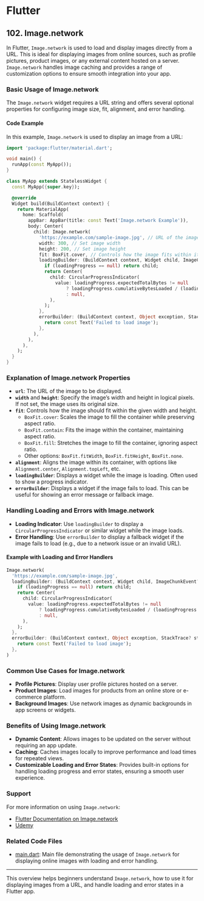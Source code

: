 # Flutter

## 102. Image.network

In Flutter, `Image.network` is used to load and display images directly from a URL. This is ideal for displaying images from online sources, such as profile pictures, product images, or any external content hosted on a server. `Image.network` handles image caching and provides a range of customization options to ensure smooth integration into your app.

### Basic Usage of Image.network

The `Image.network` widget requires a URL string and offers several optional properties for configuring image size, fit, alignment, and error handling.

#### Code Example

In this example, `Image.network` is used to display an image from a URL:

```dart
import 'package:flutter/material.dart';

void main() {
  runApp(const MyApp());
}

class MyApp extends StatelessWidget {
  const MyApp({super.key});

  @override
  Widget build(BuildContext context) {
    return MaterialApp(
      home: Scaffold(
        appBar: AppBar(title: const Text('Image.network Example')),
        body: Center(
          child: Image.network(
            'https://example.com/sample-image.jpg', // URL of the image
            width: 300, // Set image width
            height: 200, // Set image height
            fit: BoxFit.cover, // Controls how the image fits within its container
            loadingBuilder: (BuildContext context, Widget child, ImageChunkEvent? loadingProgress) {
              if (loadingProgress == null) return child;
              return Center(
                child: CircularProgressIndicator(
                  value: loadingProgress.expectedTotalBytes != null
                      ? loadingProgress.cumulativeBytesLoaded / (loadingProgress.expectedTotalBytes ?? 1)
                      : null,
                ),
              );
            },
            errorBuilder: (BuildContext context, Object exception, StackTrace? stackTrace) {
              return const Text('Failed to load image');
            },
          ),
        ),
      ),
    );
  }
}
```

### Explanation of Image.network Properties

- **`url`**: The URL of the image to be displayed.
- **`width`** and **`height`**: Specify the image’s width and height in logical pixels. If not set, the image uses its original size.
- **`fit`**: Controls how the image should fit within the given width and height.
  - `BoxFit.cover`: Scales the image to fill the container while preserving aspect ratio.
  - `BoxFit.contain`: Fits the image within the container, maintaining aspect ratio.
  - `BoxFit.fill`: Stretches the image to fill the container, ignoring aspect ratio.
  - Other options: `BoxFit.fitWidth`, `BoxFit.fitHeight`, `BoxFit.none`.
- **`alignment`**: Aligns the image within its container, with options like `Alignment.center`, `Alignment.topLeft`, etc.
- **`loadingBuilder`**: Displays a widget while the image is loading. Often used to show a progress indicator.
- **`errorBuilder`**: Displays a widget if the image fails to load. This can be useful for showing an error message or fallback image.

### Handling Loading and Errors with Image.network

- **Loading Indicator**: Use `loadingBuilder` to display a `CircularProgressIndicator` or similar widget while the image loads.
- **Error Handling**: Use `errorBuilder` to display a fallback widget if the image fails to load (e.g., due to a network issue or an invalid URL).

#### Example with Loading and Error Handlers

```dart
Image.network(
  'https://example.com/sample-image.jpg',
  loadingBuilder: (BuildContext context, Widget child, ImageChunkEvent? loadingProgress) {
    if (loadingProgress == null) return child;
    return Center(
      child: CircularProgressIndicator(
        value: loadingProgress.expectedTotalBytes != null
            ? loadingProgress.cumulativeBytesLoaded / (loadingProgress.expectedTotalBytes ?? 1)
            : null,
      ),
    );
  },
  errorBuilder: (BuildContext context, Object exception, StackTrace? stackTrace) {
    return const Text('Failed to load image');
  },
)
```

### Common Use Cases for Image.network

- **Profile Pictures**: Display user profile pictures hosted on a server.
- **Product Images**: Load images for products from an online store or e-commerce platform.
- **Background Images**: Use network images as dynamic backgrounds in app screens or widgets.

### Benefits of Using Image.network

- **Dynamic Content**: Allows images to be updated on the server without requiring an app update.
- **Caching**: Caches images locally to improve performance and load times for repeated views.
- **Customizable Loading and Error States**: Provides built-in options for handling loading progress and error states, ensuring a smooth user experience.

### Support

For more information on using `Image.network`:

- [Flutter Documentation on Image.network](https://api.flutter.dev/flutter/widgets/Image/Image.network.html)
- [Udemy](https://www.udemy.com/course/flutter-dart-creez-des-applications-pour-ios-et-android/learn/lecture/26975682#overview)

### Related Code Files

- [main.dart](main.dart): Main file demonstrating the usage of `Image.network` for displaying online images with loading and error handling.

---

This overview helps beginners understand `Image.network`, how to use it for displaying images from a URL, and handle loading and error states in a Flutter app.
